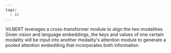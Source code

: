 ```yaml
---
tags:
  - AI
---
```


ViLBERT leverages a cross-transformer module to align the two modalities. Given vision and language embeddings, the keys and values of one certain modality will be input into another modality's attention module to generate a pooled attention embedding that incorporates both information.